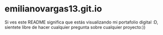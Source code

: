 # emilianovargas13.git.io

Si ves este README significa que estás visualizando mi portafolio digital :D, sientete libre de hacer cualquier pregunta sobre cualquier proyecto:))